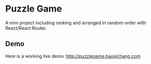 # Puzzle Game
A mini project including ranking and arranged in random order with React/React Router.

## Demo
Here is a working live demo: http://puzzlegame.haoyichang.com